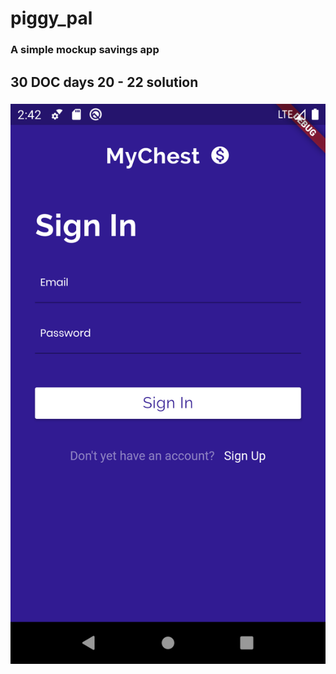 # piggy_pal

### A simple mockup savings app

## 30 DOC days 20 - 22 solution

### ![Signin Page](screenshots/signin.png)

